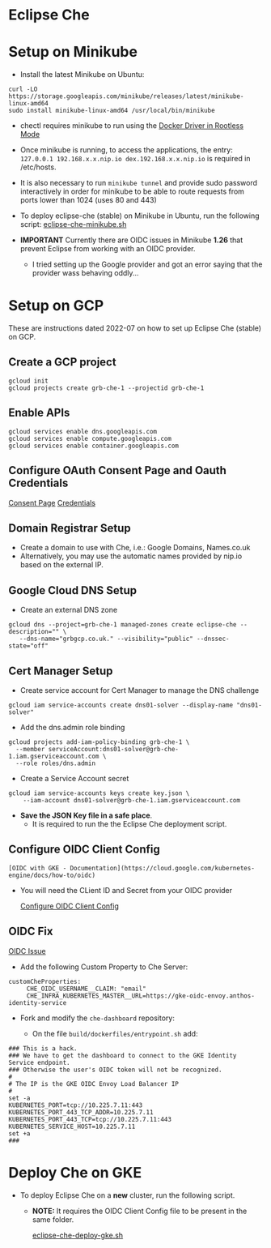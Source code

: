 # Eclipse Che

# Setup on Minikube

* Install the latest Minikube on Ubuntu:

```
curl -LO https://storage.googleapis.com/minikube/releases/latest/minikube-linux-amd64
sudo install minikube-linux-amd64 /usr/local/bin/minikube
```

* chectl requires minikube to run using the [Docker Driver in Rootless Mode](https://minikube.sigs.k8s.io/docs/drivers/docker/)
   
* Once minikube is running, to access the applications, the entry:
   `127.0.0.1 192.168.x.x.nip.io dex.192.168.x.x.nip.io` 
   is required in /etc/hosts.
   
* It is also necessary to run `minikube tunnel` and provide sudo password interactively
  in order for minikube to be able to route requests from ports lower than 1024 (uses 80 and 443)
  
* To deploy eclipse-che (stable) on Minikube in Ubuntu, run the following script:
   [eclipse-che-minikube.sh](./eclipse-che-minikube.sh)
   
* **IMPORTANT** Currently there are OIDC issues in Minikube **1.26** that prevent Eclipse from working with an OIDC provider. 
   * I tried setting up the Google provider and got an error saying that the provider wass behaving oddly...

# Setup on GCP

These are instructions dated 2022-07 on how to set up Eclipse Che (stable) on GCP.

## Create a GCP project

```
gcloud init
gcloud projects create grb-che-1 --projectid grb-che-1
```

## Enable APIs

```
gcloud services enable dns.googleapis.com
gcloud services enable compute.googleapis.com
gcloud services enable container.googleapis.com
```

## Configure OAuth Consent Page and Oauth Credentials

[Consent Page](https://console.cloud.google.com/apis/credentials/consent)
[Credentials](https://console.cloud.google.com/apis/credentials)

## Domain Registrar Setup

* Create a domain to use with Che, i.e.: Google Domains, Names.co.uk
* Alternatively, you may use the automatic names provided by nip.io based on the external IP.

## Google Cloud DNS Setup

* Create an external DNS zone

```
gcloud dns --project=grb-che-1 managed-zones create eclipse-che --description="" \
   --dns-name="grbgcp.co.uk." --visibility="public" --dnssec-state="off"
```

## Cert Manager Setup

* Create service account for Cert Manager to manage the DNS challenge

`gcloud iam service-accounts create dns01-solver --display-name "dns01-solver"`

* Add the dns.admin role binding

```
gcloud projects add-iam-policy-binding grb-che-1 \
  --member serviceAccount:dns01-solver@grb-che-1.iam.gserviceaccount.com \
  --role roles/dns.admin
```

* Create a Service Account secret

```
gcloud iam service-accounts keys create key.json \
    --iam-account dns01-solver@grb-che-1.iam.gserviceaccount.com
``` 

* **Save the JSON Key file in a safe place**. 
  * It is required to run the the Eclipse Che deployment script.

## Configure OIDC Client Config

    [OIDC with GKE - Documentation](https://cloud.google.com/kubernetes-engine/docs/how-to/oidc)

  * You will need the CLient ID and Secret from your OIDC provider
  
    [Configure OIDC Client Config](https://cloud.google.com/kubernetes-engine/docs/how-to/oidc#configuring_on_a_cluster)


## OIDC Fix

[OIDC Issue](https://github.com/eclipse/che/issues/21049#issuecomment-1067776895)

* Add the following Custom Property to Che Server:

```
customCheProperties:
     CHE_OIDC_USERNAME__CLAIM: "email"
     CHE_INFRA_KUBERNETES_MASTER__URL=https://gke-oidc-envoy.anthos-identity-service
```

* Fork and modify the `che-dashboard` repository:

  * On the file `build/dockerfiles/entrypoint.sh` add:

```
### This is a hack. 
### We have to get the dashboard to connect to the GKE Identity Service endpoint.
### Otherwise the user's OIDC token will not be recognized.
#
# The IP is the GKE OIDC Envoy Load Balancer IP
#
set -a 
KUBERNETES_PORT=tcp://10.225.7.11:443
KUBERNETES_PORT_443_TCP_ADDR=10.225.7.11
KUBERNETES_PORT_443_TCP=tcp://10.225.7.11:443
KUBERNETES_SERVICE_HOST=10.225.7.11
set +a
###
```

# Deploy Che on GKE

* To deploy Eclipse Che on a **new** cluster, run the following script.
  * **NOTE:** It requires the OIDC Client Config file to be present in the same folder.

    [eclipse-che-deploy-gke.sh](./eclipse-che-deploy-gke.sh)
